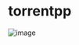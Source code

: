 # torrentpp

![image](https://github.com/user-attachments/assets/5a237d36-339a-413a-8267-43ffa2e7fb4b)
